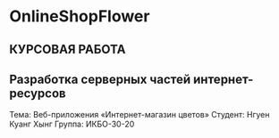 # OnlineShopFlower

КУРСОВАЯ РАБОТА
--------------------------------------------------
Разработка серверных частей интернет-ресурсов
----------------------------------------------------
Тема:  Веб-приложения «Интернет-магазин цветов»
Студент: Нгуен Куанг Хынг
Группа: ИКБО-30-20
